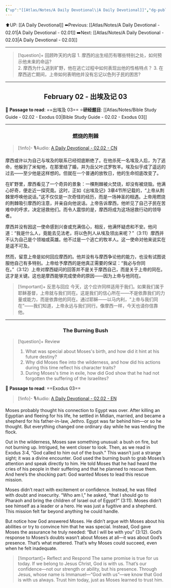 ```yaml
---
{"up":"[[Atlas/Notes/A Daily Devotional\|A Daily Devotional]]","dg-publish":true,"permalink":"/atlas/notes/a-daily-devotional-02-02/","dgPassFrontmatter":true}
---
```


 ⬆️UP: [[A Daily Devotional]]
⬅️Previous: [[Atlas/Notes/A Daily Devotional - 02.01\|A Daily Devotional - 02.01]]
➡️Next: [[Atlas/Notes/A Daily Devotional - 02.03\|A Daily Devotional - 02.03]]

---

> [!question]+ 回顾昨天的内容
> 1.⁠ ⁠摩西的出生经历有哪些特别之处，如何预示他未来的命运?  
> 2.⁠ ⁠摩西为什么逃到旷野，他在逃亡过程中如何表现出他的性格特点？
> 3.⁠ ⁠在摩西逃亡期间，上帝如何表明他并没有忘记以色列子民的困苦?  
   

---
## <center>February 02 - 出埃及记 03</center>

📖 **Passage to read**: ==出埃及 03==
⭐**研经题目**: [[Atlas/Notes/Bible Study Guide - 02.02 - Exodus 03\|Bible Study Guide - 02.02 - Exodus 03]]

---
### <center>燃烧的荆棘</center>

> [!info]- 🎙️Audio: [A Daily Devotional - 02.02 - CN]()


摩西或许以为自己与埃及的联系已经彻底断绝了。在他杀死一名埃及人后，为了逃命，他躲到了米甸地，在那里结了婚，并为岳父叶忒罗牧羊。埃及似乎成了遥远的过去——至少他是这样想的。但就在一个普通的放牧日，他的生命彻底改变了。  

在旷野里，摩西看见了一个奇异的景象：一棵荆棘被火焚烧，却没有被烧毁。他满心好奇，便走近一探究竟。这时，正如《出埃及记》3章4节所记载的，“上帝从荆棘里呼唤他说话。”这不仅仅是一次奇怪的经历，而是一场神圣的相遇。上帝用燃烧的荆棘吸引摩西的注意，并亲自向他说话。上帝告诉摩西，他听见了自己子民在苦难中的呼求，决定拯救他们。而令人震惊的是，摩西将成为这场拯救行动的领导者。  

摩西并没有因这一使命感到兴奋或充满信心，相反，他满怀疑虑和不安。他问道：“我是什么人，竟能去见法老，将以色列人从埃及领出来呢？”（3:11）摩西并不认为自己是个领袖或英雄。他不过是一个逃亡的牧羊人。这一使命对他来说实在是遥不可及。  

然而，留意上帝是如何回应摩西的。他并没有与摩西争论他的能力，也没有试图说服他自己有多特别。上帝给予摩西的是他真正需要的保证：“我必与你同在。”（3:12）上帝对摩西疑问的回答并不是关于摩西自己，而是关于上帝的同在。这才是关键。这也是摩西能够完成使命的原因——因为上帝与他同在。  

> [!important]+ 反思与回应
今天，这个应许同样适用于我们。如果我们属于耶稣基督，上帝就与我们同在。这是我们的信心所在——不是依靠我们的力量或能力，而是依靠他的同在。通过耶稣——以马内利，“上帝与我们同在”——我们知道，上帝永远与我们同行。像摩西一样，今天也请你信靠他。


---
### <center>The Burning Bush</center>

> [!question]+ Review
> 1. What was special about Moses's birth, and how did it hint at his future destiny?  
> 2. Why did Moses flee into the wilderness, and how did his actions during this time reflect his character traits? 
> 3. During Moses's time in exile, how did God show that he had not forgotten the suffering of the Israelites?


📖 **Passage to read**: ==Exodus 03==

> [!info]- 🎙️Audio: [A Daily Devotional - 02.02 - EN]()

  
Moses probably thought his connection to Egypt was over. After killing an Egyptian and fleeing for his life, he settled in Midian, married, and became a shepherd for his father-in-law, Jethro. Egypt was far behind him—or so he thought. But everything changed one ordinary day while he was tending the flock.  

Out in the wilderness, Moses saw something unusual: a bush on fire, but not burning up. Intrigued, he went closer to look. Then, as we read in Exodus 3:4, “God called to him out of the bush.” This wasn’t just a strange sight; it was a divine encounter. God used the burning bush to grab Moses’s attention and speak directly to him. He told Moses that he had heard the cries of his people in their suffering and that he planned to rescue them. And here’s the shocking part: God wanted Moses to lead this rescue mission.  

Moses didn’t react with excitement or confidence. Instead, he was filled with doubt and insecurity. “Who am I,” he asked, “that I should go to Pharaoh and bring the children of Israel out of Egypt?” (3:11). Moses didn’t see himself as a leader or a hero. He was just a fugitive and a shepherd. This mission felt far beyond anything he could handle.  

But notice how God answered Moses. He didn’t argue with Moses about his abilities or try to convince him that he was special. Instead, God gave Moses the assurance he truly needed: “But I will be with you” (3:12). God’s response to Moses’s doubts wasn’t about Moses at all—it was about God’s presence. That’s what mattered. That’s why Moses could succeed, even when he felt inadequate.  

> [!important]+ Reflect and Respond
The same promise is true for us today. If we belong to Jesus Christ, God is with us. That’s our confidence—not our strength or ability, but his presence. Through Jesus, whose name is Immanuel—“God with us”—we know that God is with us always. Trust him today, just as Moses learned to trust him.
















